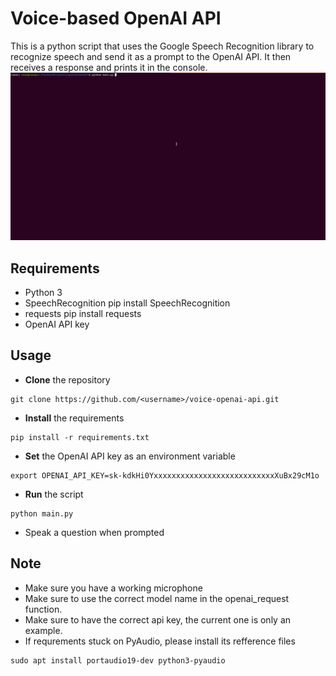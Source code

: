 # Voice-based OpenAI API
This is a python script that uses the Google Speech Recognition library to recognize speech and send it as a prompt to the OpenAI API. It then receives a response and prints it in the console.
![](https://github.com/Leonavshalom/speech2chatGPT/blob/master/speechGPT.gif)


Requirements
-
- Python 3
- SpeechRecognition pip install SpeechRecognition
- requests pip install requests
- OpenAI API key

Usage
-
- **Clone** the repository
```
git clone https://github.com/<username>/voice-openai-api.git
```


- **Install** the requirements
```
pip install -r requirements.txt
```

- **Set** the OpenAI API key as an environment variable
```
export OPENAI_API_KEY=sk-kdkHi0YxxxxxxxxxxxxxxxxxxxxxxxxxxxXuBx29cM1o
```

- **Run** the script
```
python main.py
```
- Speak a question when prompted

Note
-
- Make sure you have a working microphone
- Make sure to use the correct model name in the openai_request function.
- Make sure to have the correct api key, the current one is only an example.
- If requrements stuck on PyAudio, please install its refference files
```
sudo apt install portaudio19-dev python3-pyaudio
```
